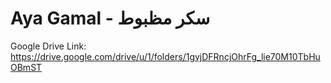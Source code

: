 # Aya Gamal - سكر مظبوط
Google Drive Link: https://drive.google.com/drive/u/1/folders/1gvjDFRncjOhrFg_lie70M10TbHuOBmST
